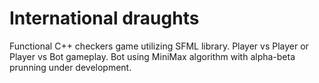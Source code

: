 # International draughts
Functional C++ checkers game utilizing SFML library. Player vs Player or Player vs Bot gameplay. Bot using MiniMax algorithm with alpha-beta prunning under development.
